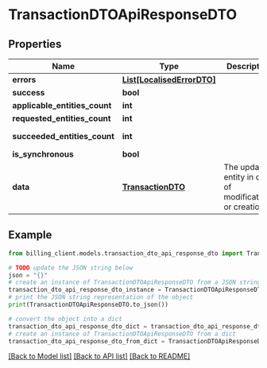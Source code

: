 # TransactionDTOApiResponseDTO


## Properties

Name | Type | Description | Notes
------------ | ------------- | ------------- | -------------
**errors** | [**List[LocalisedErrorDTO]**](LocalisedErrorDTO.md) |  | [optional] 
**success** | **bool** |  | [optional] 
**applicable_entities_count** | **int** |  | [optional] 
**requested_entities_count** | **int** |  | [optional] 
**succeeded_entities_count** | **int** |  | [optional] [readonly] 
**is_synchronous** | **bool** |  | [optional] 
**data** | [**TransactionDTO**](TransactionDTO.md) | The updated entity in case of modifications or creation | [optional] 

## Example

```python
from billing_client.models.transaction_dto_api_response_dto import TransactionDTOApiResponseDTO

# TODO update the JSON string below
json = "{}"
# create an instance of TransactionDTOApiResponseDTO from a JSON string
transaction_dto_api_response_dto_instance = TransactionDTOApiResponseDTO.from_json(json)
# print the JSON string representation of the object
print(TransactionDTOApiResponseDTO.to_json())

# convert the object into a dict
transaction_dto_api_response_dto_dict = transaction_dto_api_response_dto_instance.to_dict()
# create an instance of TransactionDTOApiResponseDTO from a dict
transaction_dto_api_response_dto_from_dict = TransactionDTOApiResponseDTO.from_dict(transaction_dto_api_response_dto_dict)
```
[[Back to Model list]](../README.md#documentation-for-models) [[Back to API list]](../README.md#documentation-for-api-endpoints) [[Back to README]](../README.md)


